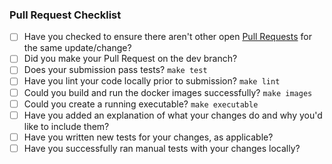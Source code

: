 ### Pull Request Checklist

- [ ] Have you checked to ensure there aren't other open [Pull Requests](../../pulls) for the same update/change?
- [ ] Did you make your Pull Request on the dev branch?
- [ ] Does your submission pass tests? `make test`
- [ ] Have you lint your code locally prior to submission? `make lint`
- [ ] Could you build and run the docker images successfully? `make images`
- [ ] Could you create a running executable? `make executable`
- [ ] Have you added an explanation of what your changes do and why you'd like to include them?
- [ ] Have you written new tests for your changes, as applicable?
- [ ] Have you successfully ran manual tests with your changes locally?
